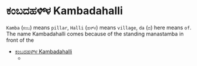 # ಕಂಬದಹಳಿ್ಳ Kambadahalli

`Kamba` (`ಕಂಬ`) means `pillar`, `Halli` (`ಹಳಿ್ಳ`) means `village`, `da` (`ದ`) here means `of`. The name Kambadahalli comes because of the standing manastamba in front of the

<!-- TOC -->

- [ಕಂಬದಹಳಿ್ಳ Kambadahalli](#ಕಂಬದಹಳಿ್ಳ-kambadahalli)
    - [](#)

<!-- /TOC -->

## 